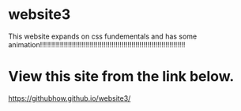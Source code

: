 # website3
This website expands on css fundementals and has some animation!!!!!!!!!!!!!!!!!!!!!!!!!!!!!!!!!!!!!!!!!!!!!!!!!!!!!!!!!!!!!!!!!!!!!!!!!
# View this site from the link below.
https://githubhow.github.io/website3/